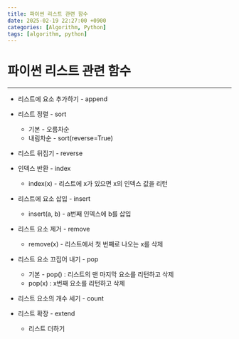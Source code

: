 ```yaml
---
title: 파이썬 리스트 관련 함수
date: 2025-02-19 22:27:00 +0900
categories: [Algorithm, Python]
tags: [algorithm, python]
---
```


# 파이썬 리스트 관련 함수
---
- 리스트에 요소 추가하기 - append


- 리스트 정렬 - sort
    - 기본 - 오름차순
    - 내림차순 - sort(reverse=True)


- 리스트 뒤집기 - reverse


- 인덱스 반환 - index
    - index(x) - 리스트에 x가 있으면 x의 인덱스 값을 리턴


- 리스트에 요소 삽입 - insert
    - insert(a, b) - a번째 인덱스에 b를 삽입


- 리스트 요소 제거 - remove
    - remove(x) - 리스트에서 첫 번째로 나오는 x를 삭제


- 리스트 요소 끄집어 내기 - pop
    - 기본 - pop() : 리스트의 맨 마지막 요소를 리턴하고 삭제
    - pop(x) : x번째 요소를 리턴하고 삭제

- 리스트 요소의 개수 세기 - count

- 리스트 확장 - extend
    - 리스트 더하기